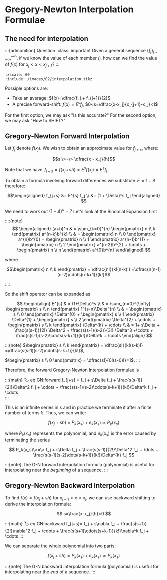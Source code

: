 # Gregory-Newton Interpolation Formulae

## The need for interpolation



:::{admonition} Question
:class: important
Given a general sequence
$\left\{f_j\right\}_{j=-\infty}^{+\infty}$, if we know the value of each
member $f_j$, how can we find the value of $f(x)$ for
$x_j < x < x_{j+1}$?
:::

<!-- :::{figure} /images/fig-interpolation.svg
---
width: 600px
name: figure-discretepoints
---
::: -->

```{tikz}
:xscale: 60
:include: /images/02/interpolation.tikz
```

Possiple options are:
-   Take an average: $f(x)=\dfrac{f_j + f_{j+1}}{2}$
-   A precise forward-shift: $f(x)=E^{s} f_j$,
    $0<s=\dfrac{x-x_j}{x_{j+1}-x_j}<1$

For the first option, we may ask "Is this accurate?" For the second option, we may ask "How to SHIFT?"


## Gregory-Newton Forward Interpolation

Let $f_j$ denote $f(x_j)$. We wish to obtain an approximate value for
$f_{j+s}$, where: 

$$s \>=\> \dfrac{x - x_j}{h}$$

Note that we have $\,f_{j+s}=f(x_j\!+\!sh)=E^sf(x_j)=E^sf_j\,$.

To obtain a formula involving forward differences we substitute
$\,E=1+\Delta\,$ therefore: 

$$\begin{aligned}
        f_{j+s} &= E^{s} f_j \\
                &= (1 + \Delta)^s f_j     
\end{aligned}
$$

We need to work out $(1 + \Delta)^s=?$ Let's look at the Binomial Expansion first

::::{note} 
$$
\begin{aligned}
	    (a+b)^n & =  \sum_{k=0}^{n} \begin{pmatrix} n \\ k \end{pmatrix} a^{n-k}b^{k} \\
			    & = \begin{pmatrix} n \\ 0 \end{pmatrix} a^{n}b^{0} 
					+ \begin{pmatrix} n \\ 1 \end{pmatrix} a^{n-1}b^{1}
					+ \begin{pmatrix} n \\ 2 \end{pmatrix} a^{n-2}b^{2}
					+ \cdots
					+ \begin{pmatrix} n \\ n \end{pmatrix} a^{0}b^{n}
\end{aligned}
$$

where

$$\begin{pmatrix} n \\ k \end{pmatrix} = \dfrac{n!}{k!(n-k)!}
	=\dfrac{n(n-1)(n-2)\cdots(n-k+1)}{k!}$$

::::

So the shift operator can be expanded as

$$
\begin{align}
E^{s} & =  (1+\Delta)^s  \\
      & =  \sum_{n=0}^{\infty} \begin{pmatrix} s \\ n \end{pmatrix} 1^{s-n}\Delta^{n} \\
      & = \begin{pmatrix} s \\ 0 \end{pmatrix} \Delta^{0} 
            + \begin{pmatrix} s \\ 1 \end{pmatrix} \Delta^{1}
            + \begin{pmatrix} s \\ 2 \end{pmatrix} \Delta^{2}
            + \cdots
            + \begin{pmatrix} s \\ k \end{pmatrix} \Delta^{k}
            + \cdots \\
      & = 1+ s\Delta + \frac{s(s-1)}{2!} \Delta^2 + \frac{s(s-1)(s-2)}{3!} \Delta^3 +\cdots + \frac{s(s-1)(s-2)\cdots(s-k+1)}{k!}\Delta^k + \cdots
\end{align}
$$

:::{note}
$\begin{pmatrix} s \\ k \end{pmatrix} = \dfrac{s!}{k!(s-k)!} =\dfrac{s(s-1)(s-2)\cdots(s-k+1)}{k!}$,

$\begin{pmatrix} s \\ 0 \end{pmatrix} = \dfrac{s!}{0!(s-0)!}=1$.
:::

Therefore, the forward Gregory-Newton Interpolation formulae is

:::{math}
:label: eq:GN:forward
f_{j+s} =  f_j + s\Delta f_j
        + \frac{s(s-1)}{2!}\Delta^2 f_j + \cdots 
        + \frac{s(s-1)(s-2)\cdots(s-k+1)}{k!}\Delta^k f_j + \cdots    
:::

This is an infinite series in $s$ and in practice we terminate it after
a finite number of terms $k$. Thus, we can write:

$$f(x_j+sh) \>=\> P_k(x_s) + e_k(x_s) \>\simeq\> P_k(x_s)$$

where $P_k(x_s)$ represents the polynomial, and $e_k(x_s)$ is the error caused by terminating the series

$$
P_k(x_s)\>=\> f_j
            + s\Delta f_j
            + \frac{s(s-1)}{2!}\Delta^2 f_j
            + \dots
            + \frac{s(s-1)(s-2)\dots(s-k+1)}{k!}\Delta^{k} f_j
$$

:::{note}
The G-N forward interpolation formula (polynomial) is useful for
interpolating near the *beginning* of a sequence.
:::

## Gregory-Newton Backward Interpolation


To find $f(x)=f(x_j+sh)$ for $x_{j-1}<x<x_j$, we can use backward
shifting to derive the interpolation formula:

$$
s=\frac{x-x_j}{h}<0
$$

:::{math}
:label: eq:GN:backward
f_{j+s}= f_j + s\nabla f_j
            + \frac{s(s+1)}{2!}\nabla^2 f_j
            + \cdots
            + \frac{s(s+1)\cdots(s+k-1)}{k!}\nabla^k f_j + \cdots
:::

<!-- $$\begin{aligned}
        f_{j+s} & = E^{s} f_j  \hspace{4cm}  \\
        \>&=\> (1 - \nabla)^{-s} f_j\\
        \>&=\> \left(1 + \frac{(-s)}{1!}(-\nabla)
        + \frac{(-s)(-s-1)}{2!}(-\nabla)^2
        + \frac{(-s)(-s-1)(-s-2)}{3!}(-\nabla)^3
        + \cdots\right) f_j\\
        \>&=\> f_j + s\nabla f_j + \frac{s(s+1)}{2!}\nabla^2 f_j + \cdots
        + \frac{s(s+1)\cdots(s+k-1)}{k!}\nabla^k f_j + \dots
    
\end{aligned}
$$  -->

We can separate the whole polynomial into two parts:

$$f(x_j + sh) = P_k(x_s) + e_k(x_s) \simeq P_k(x_s)$$





:::{note}
The G-N backward interpolation formula (polynomial) is useful for
interpolating near the *end* of a sequence.
:::

